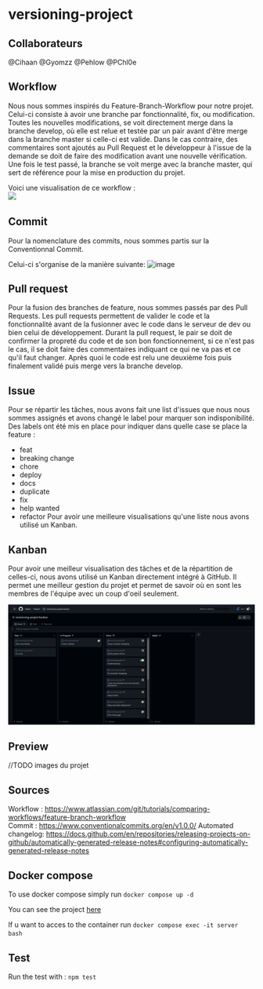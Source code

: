 # versioning-project
## Collaborateurs
@Cihaan
@Gyomzz
@Pehlow
@PChl0e

## Workflow
Nous nous sommes inspirés du Feature-Branch-Workflow pour notre projet.
Celui-ci consiste à avoir une branche par fonctionnalité, fix, ou modification. Toutes les nouvelles modifications, se voit directement merge dans la branche develop, où elle est relue et testée par un pair avant d'être merge dans la branche master si celle-ci est valide. Dans le cas contraire, des commentaires sont ajoutés au Pull Request et le développeur à l'issue de la demande se doit de faire des modification avant une nouvelle vérification. Une fois le test passé, la branche se voit merge avec la branche master, qui sert de référence pour la mise en production du projet.

Voici une visualisation de ce workflow :  
<img src='https://images-ext-2.discordapp.net/external/gDtOMNdBtmYUtWUrwz2X51BnEEw-xcr5jTYxr8HKeiA/https/nvie.com/img/git-model%402x.png?width=462&height=613' />

## Commit
Pour la nomenclature des commits, nous sommes partis sur la Conventionnal Commit.

Celui-ci s'organise de la manière suivante:
![image](https://user-images.githubusercontent.com/80070465/198224157-e0509863-037c-4bb2-bdff-c40560dee81c.png)

## Pull request 
Pour la fusion des branches de feature, nous sommes passés par des Pull Requests. Les pull requests permettent de valider le code et la fonctionnalité avant de la fusionner avec le code dans le serveur de dev ou bien celui de développement. Durant la pull request, le pair se doit de confirmer la propreté du code et de son bon fonctionnement, si ce n'est pas le cas, il se doit faire des commentaires indiquant ce qui ne va pas et ce qu'il faut changer. Après quoi le code est relu une deuxième fois puis finalement validé puis merge vers la branche develop.

## Issue 
Pour se répartir les tâches, nous avons fait une list d'issues que nous nous sommes assignés et avons changé le label pour marquer son indisponibilité. Des labels ont été mis en place pour indiquer dans quelle case se place la feature : 
- feat
- breaking change
- chore
- deploy
- docs
- duplicate
- fix
- help wanted
- refactor 
Pour avoir une meilleure visualisations qu'une liste nous avons utilisé un Kanban.

## Kanban
Pour avoir une meilleur visualisation des tâches et de la répartition de celles-ci, nous avons utilisé un Kanban directement intégré à GitHub. Il permet une meilleur gestion du projet et permet de savoir où en sont les membres de l'équipe avec un coup d'oeil seulement. 

![image](./assets//kanban.png) 

## Preview
//TODO images du projet


## Sources
Workflow : https://www.atlassian.com/git/tutorials/comparing-workflows/feature-branch-workflow  
Commit : https://www.conventionalcommits.org/en/v1.0.0/
Automated changelog: https://docs.github.com/en/repositories/releasing-projects-on-github/automatically-generated-release-notes#configuring-automatically-generated-release-notes

## Docker compose

To use docker compose simply run ```docker compose up -d```

You can see the project [here](http://localhost:8080/)

If u want to acces to the container run ```docker compose exec -it server bash``` 

## Test 
Run the test with : ``` npm test ```
